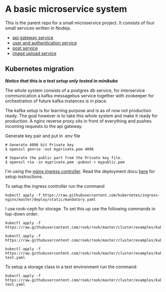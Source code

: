 # A basic microservice system

This is the parent repo for a small microservice project. It consists of four small services written in Nodejs.

- [api gateway service](https://github.com/FelipeNystrom/kubernetes-api-gateway)
- [user and authentication service](https://github.com/FelipeNystrom/auth-user-sevice)
- [post service](https://github.com/FelipeNystrom/post-service)
- [image upload service](https://github.com/FelipeNystrom/image-and-video-API)

## Kubernetes migration

**_Notice that this is a test setup only tested in minikube_**

The whole system consists of a postgres db service, for interservice communication a kafka messagebus service together with zookeeper for orchestration of future kafka instances is in place.

The kafka setup is for learning purpose and is as of now not production ready. The goal however is to take this whole system and make it ready for production. A nginx reverse proxy sits in front of everything and pushes incoming requests to the api gateway.

Generate key pair and put in .env file

```
# Generate 4096 bit Private key
$ openssl genrsa -out myprivate.pem 4096
```

```
# Separate the public part from the Private key file.
$ openssl rsa -in myprivate.pem -pubout > mypublic.pem
```

I'm using the [nginx ingress controller](https://github.com/kubernetes/ingress-nginx). Read the deployment docu [here](https://kubernetes.github.io/ingress-nginx/deploy/) for setup instructions.

To setup the ingress controller run the command

```
kubectl apply -f https://raw.githubusercontent.com/kubernetes/ingress-nginx/master/deploy/static/mandatory.yaml
```

I use rook-ceph for storage. To set this up use the following commands in top-down order:

```
kubectl apply -f https://raw.githubusercontent.com/rook/rook/master/cluster/examples/kubernetes/ceph/common.yaml
```

```
kubectl apply -f https://raw.githubusercontent.com/rook/rook/master/cluster/examples/kubernetes/ceph/operator.yaml
```

```
kubectl apply -f https://raw.githubusercontent.com/rook/rook/master/cluster/examples/kubernetes/ceph/cluster-test.yaml
```

To setup a storage class in a test environment run the command:

```
kubectl apply -f https://raw.githubusercontent.com/rook/rook/master/cluster/examples/kubernetes/ceph/storageclass-test.yaml
```
